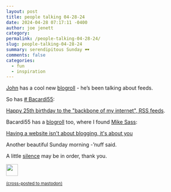 ```yaml
---
layout: post
title: people talking 04-28-24
date: 2024-04-28 07:17:11 -0400
author: joe jenett
category: 
permalink: /people-talking-04-28-24/
slug: people-talking-04-28-24
summary: serendipitous Sunday 🕶️
comments: false
categories:
  - fun
  - inspiration
---
```

<a href="https://johnjohnston.info/">John</a> has a cool new <a href="https://johnjohnston.info/blog/feedland/">blogroll</a> - he’s been talking about feeds.

So has <a href="https://bacardi55.io/"># Bacardi55</a>:

<a title="Happy 25th birthday to the “backbone of my internet”, RSS feeds" href="https://bacardi55.io/2024/03/16/happy-25th-birthday-to-the-backbone-of-my-internet-rss-feeds/">Happy 25th birthday to the "backbone of my internet", RSS feeds</a>.

Bacardi55 has a <a href="https://bacardi55.io/pages/more/">blogroll</a> too, where I found <a href="https://shellsharks.com/">Mike Sass</a>:

<a title="Having a website isn't about blogging, it's about you" href="https://shellsharks.com/notes/2024/04/17/having-a-website-is-about-you">Having a website isn't about blogging, it's about you</a>

Another beautiful Sunday morning -’nuff said.

A little <a href="https://johnjohnston.info/blog/silent-sunday-25/">silence</a> may be in order, thank you.

<img src="https://simply.joejenett.com/images/eguy.png" alt="" width="32">

<a href="https://brid.gy/publish/mastodon"><small>(cross-posted to mastodon)</small></a>